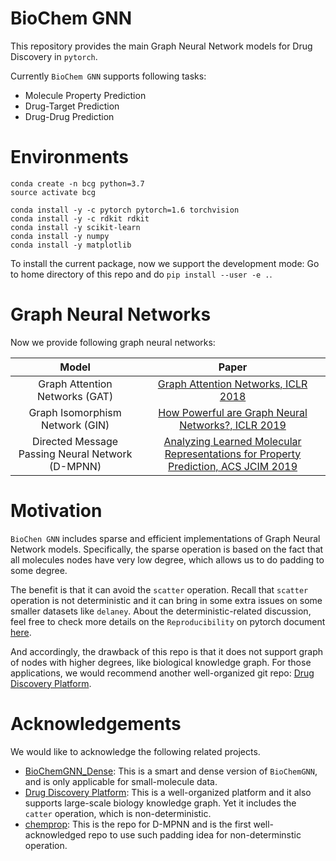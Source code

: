 # BioChem GNN

This repository provides the main Graph Neural Network models for Drug Discovery in `pytorch`.

Currently `BioChem GNN` supports following tasks:

+ Molecule Property Prediction
+ Drug-Target Prediction
+ Drug-Drug Prediction

# Environments

```
conda create -n bcg python=3.7
source activate bcg

conda install -y -c pytorch pytorch=1.6 torchvision
conda install -y -c rdkit rdkit
conda install -y scikit-learn
conda install -y numpy
conda install -y matplotlib
```

To install the current package, now we support the development mode:
Go to home directory of this repo and do `pip install --user -e .`.

# Graph Neural Networks

Now we provide following graph neural networks:

| Model | Paper |
| :---: | :---: |
| Graph Attention Networks (GAT) | [Graph Attention Networks, ICLR 2018](https://arxiv.org/abs/1710.10903) |
| Graph Isomorphism Network (GIN) | [How Powerful are Graph Neural Networks?, ICLR 2019](https://arxiv.org/abs/1810.00826) |
| Directed Message Passing Neural Network (D-MPNN) | [Analyzing Learned Molecular Representations for Property Prediction, ACS JCIM 2019](https://pubs.acs.org/doi/10.1021/acs.jcim.9b00237) |

# Motivation

`BioChen GNN` includes sparse and efficient implementations of Graph Neural Network models.
Specifically, the sparse operation is based on the fact that all molecules nodes have very low degree, which allows us to do padding to some degree.

The benefit is that it can avoid the `scatter` operation.
Recall that `scatter` operation is not deterministic and it can bring in some extra issues on some smaller datasets like `delaney`.
About the deterministic-related discussion, feel free to check more details on the `Reproducibility` on pytorch document [here](REPRODUCIBILITY).

And accordingly, the drawback of this repo is that it does not support graph of nodes with higher degrees, like biological knowledge graph.
For those applications, we would recommend another well-organized git repo: [Drug Discovery Platform](https://github.com/DeepGraphLearning/drugdiscovery).

# Acknowledgements

We would like to acknowledge the following related projects.

+ [BioChemGNN_Dense](https://github.com/chao1224/BioChemGNN_Dense):
This is a smart and dense version of `BioChemGNN`, and is only applicable for small-molecule data.
+ [Drug Discovery Platform](https://github.com/DeepGraphLearning/drugdiscovery):
This is a well-organized platform and it also supports large-scale biology knowledge graph.
Yet it includes the `catter` operation, which is non-deterministic.
+ [chemprop](https://github.com/chemprop/chemprop): 
This is the repo for D-MPNN and is the first well-acknowledged repo to use such padding idea for non-determinstic operation.
